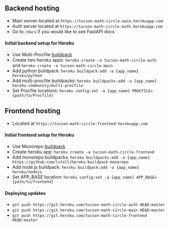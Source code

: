 ## Backend hosting
- Main server located at `https://tucson-math-circle-main.herokuapp.com`
- Auth server located at `https://tucson-math-circle-auth.herokuapp.com`
- Go to `/docs` if you would like to see FastAPI docs 

#### Initial backend setup for Heroku
- Use Multi-Procfile [buildpack](https://elements.heroku.com/buildpacks/heroku/heroku-buildpack-multi-procfile)
- Create two heroku apps: `heroku create -a tucson-math-circle-auth` and `heroku create -a tucson-math-circle-main`
- Add python buildpack: `heroku buildpack:add -a {app_name} heroku/python`
- Add multi-procfile buildpacks: `heroku buildpacks:add -a {app_name} heroku-community/multi-procfile`
- Set Procfile locations: `heroku config:set -a {app_name} PROCFILE={path/to/Procfile}`

## Frontend hosting
- Located at `https://tucson-math-circle-frontend.herokuapp.com`

#### Initial frontend setup for Heroku
- Use Monorepo [buildpack](https://elements.heroku.com/buildpacks/lstoll/heroku-buildpack-monorepo)
- Create heroku app: `heroku create -a tucson-math-circle-frontend`
- Add monorepo buildpacks: `heroku buildpacks:add -a {app_name}  https://github.com/lstoll/heroku-buildpack-monorepo`
- Add node.js buildpack: `heroku buildpack:add -a {app_name} heroku/nodejs`
- Set APP_BASE location: `heroku config:set -a {app_name} APP_BASE={path/to/frontend}`

#### Deploying updates
- `git push https://git.heroku.com/tucson-math-circle-auth HEAD:master`
- `git push https://git.heroku.com/tucson-math-circle-main HEAD:master`
- `git push https://git.heroku.com/tucson-math-circle-frontend HEAD:master`

